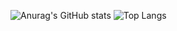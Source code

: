 ![Anurag's GitHub stats](https://github-readme-stats.vercel.app/api?username=AnejMajnik&show_icons=true&theme=ocean_dark)
![Top Langs](https://github-readme-stats.vercel.app/api/top-langs/?username=AnejMajnik&layout=compact)

